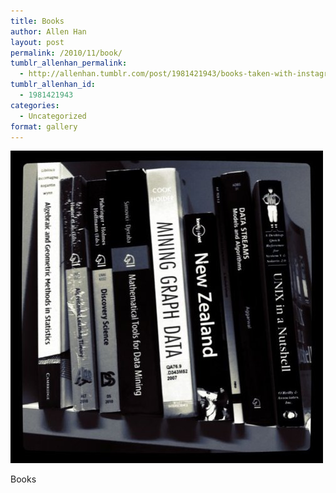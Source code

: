 ```yaml
---
title: Books
author: Allen Han
layout: post
permalink: /2010/11/book/
tumblr_allenhan_permalink:
  - http://allenhan.tumblr.com/post/1981421943/books-taken-with-instagram
tumblr_allenhan_id:
  - 1981421943
categories:
  - Uncategorized
format: gallery
---
```

[<img class="alignnone size-full wp-image-505" alt="tumblr_lcoe5xRlVq1qzkacto1_" src="/images/uploads/2013/03/tumblr_lcoe5xRlVq1qzkacto1_.jpg" width="500" height="500" />][1]

Books

 [1]: /images/uploads/2013/03/tumblr_lcoe5xRlVq1qzkacto1_.jpg
